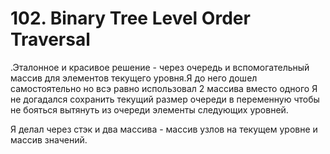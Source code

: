 # 102. Binary Tree Level Order Traversal

.Эталонное и красивое решение - через очередь и вспомогательный массив для элементов текущего уровня.Я до него дошел самостоятельно но всэ равно использовал 2 массива вместо одного
 Я не догадался сохранить текущий размер очереди в переменную чтобы не бояться вытянуть из очереди элементы следующих уровней.

Я делал через стэк и два массива - массив узлов на текущем уровне и массив значений.
